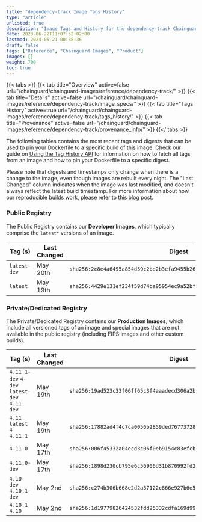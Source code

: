 ```yaml
---
title: "dependency-track Image Tags History"
type: "article"
unlisted: true
description: "Image Tags and History for the dependency-track Chainguard Image"
date: 2023-06-22T11:07:52+02:00
lastmod: 2024-05-21 00:38:36
draft: false
tags: ["Reference", "Chainguard Images", "Product"]
images: []
weight: 700
toc: true
---
```


{{< tabs >}}
{{< tab title="Overview" active=false url="/chainguard/chainguard-images/reference/dependency-track/" >}}
{{< tab title="Details" active=false url="/chainguard/chainguard-images/reference/dependency-track/image_specs/" >}}
{{< tab title="Tags History" active=true url="/chainguard/chainguard-images/reference/dependency-track/tags_history/" >}}
{{< tab title="Provenance" active=false url="/chainguard/chainguard-images/reference/dependency-track/provenance_info/" >}}
{{</ tabs >}}

The following tables contains the most recent tags and digests that can be used to pin your Dockerfile to a specific build of this image. Check our guide on [Using the Tag History API](/chainguard/chainguard-images/using-the-tag-history-api/) for information on how to fetch all tags from an image and how to pin your Dockerfile to a specific digest.

Please note that digests and timestamps only change when there is a change to the image, even though images are rebuilt every night. The "Last Changed" column indicates when the image was last modified, and doesn't always reflect the latest build timestamp. For more information about how our reproducible builds work, please refer to [this blog post](https://www.chainguard.dev/unchained/reproducing-chainguards-reproducible-image-builds).

### Public Registry
The Public Registry contains our **Developer Images**, which typically comprise the `latest*` versions of an image.

| Tag (s)       | Last Changed | Digest                                                                    |
|---------------|--------------|---------------------------------------------------------------------------|
|  `latest-dev` | May 20th     | `sha256:2c8e4a6495a854d59c2bd2b3efa9455b26a09d3731f4ac0f7b6b3bd5066797ef` |
|  `latest`     | May 19th     | `sha256:4429e131ef234f59d74ba95954ec9a52bf0befe1ac5277cdb4cd88a7803759a6` |


### Private/Dedicated Registry
The Private/Dedicated Registry contains our **Production Images**, which include all versioned tags of an image and special images that are not available in the public registry (including FIPS images and other custom builds).

| Tag (s)                                       | Last Changed | Digest                                                                    |
|-----------------------------------------------|--------------|---------------------------------------------------------------------------|
|  `4.11.1-dev` `4-dev` `latest-dev` `4.11-dev` | May 19th     | `sha256:19ad523c33f06ff65c3f4aaadecd306a2b46ea0942e60aaa21d61b57f3089101` |
|  `4.11` `latest` `4` `4.11.1`                 | May 19th     | `sha256:17882ad4f4c7ca0056b2859ded76773728a5bc51f7bddced7f35e5d29c1f08aa` |
|  `4.11.0`                                     | May 17th     | `sha256:006f45332a04ecd3c06f0eb9154c83efcb2d1d52f8a234598131d18e52385659` |
|  `4.11.0-dev`                                 | May 17th     | `sha256:1898d230cb795e6c56906d31b870992fd25ce537fdcb432eb53331a9f49ff23e` |
|  `4.10-dev` `4.10.1-dev`                      | May 2nd      | `sha256:c274b306b668e2d2a37122c866e927b6e574fdd6b669f137befae732c3d61fbb` |
|  `4.10.1` `4.10`                              | May 2nd      | `sha256:1d19779826424532fdd25332cdfa169d9909f037d015d4b606def95696e538d4` |

